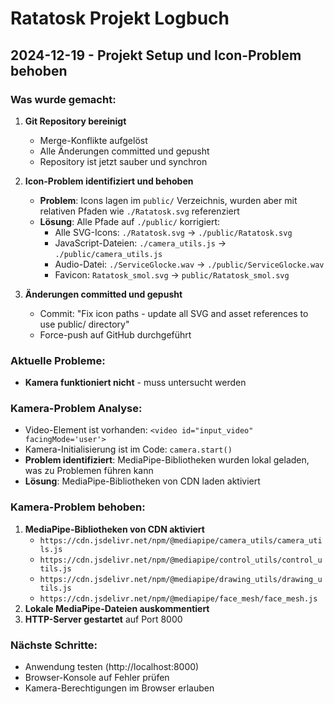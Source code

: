 # Ratatosk Projekt Logbuch

## 2024-12-19 - Projekt Setup und Icon-Problem behoben

### Was wurde gemacht:

1. **Git Repository bereinigt**
   - Merge-Konflikte aufgelöst
   - Alle Änderungen committed und gepusht
   - Repository ist jetzt sauber und synchron

2. **Icon-Problem identifiziert und behoben**
   - **Problem**: Icons lagen im `public/` Verzeichnis, wurden aber mit relativen Pfaden wie `./Ratatosk.svg` referenziert
   - **Lösung**: Alle Pfade auf `./public/` korrigiert:
     - Alle SVG-Icons: `./Ratatosk.svg` → `./public/Ratatosk.svg`
     - JavaScript-Dateien: `./camera_utils.js` → `./public/camera_utils.js`
     - Audio-Datei: `./ServiceGlocke.wav` → `./public/ServiceGlocke.wav`
     - Favicon: `Ratatosk_smol.svg` → `public/Ratatosk_smol.svg`

3. **Änderungen committed und gepusht**
   - Commit: "Fix icon paths - update all SVG and asset references to use public/ directory"
   - Force-push auf GitHub durchgeführt

### Aktuelle Probleme:
- **Kamera funktioniert nicht** - muss untersucht werden

### Kamera-Problem Analyse:
- Video-Element ist vorhanden: `<video id="input_video" facingMode='user'>`
- Kamera-Initialisierung ist im Code: `camera.start()`
- **Problem identifiziert**: MediaPipe-Bibliotheken wurden lokal geladen, was zu Problemen führen kann
- **Lösung**: MediaPipe-Bibliotheken von CDN laden aktiviert

### Kamera-Problem behoben:
1. **MediaPipe-Bibliotheken von CDN aktiviert**
   - `https://cdn.jsdelivr.net/npm/@mediapipe/camera_utils/camera_utils.js`
   - `https://cdn.jsdelivr.net/npm/@mediapipe/control_utils/control_utils.js`
   - `https://cdn.jsdelivr.net/npm/@mediapipe/drawing_utils/drawing_utils.js`
   - `https://cdn.jsdelivr.net/npm/@mediapipe/face_mesh/face_mesh.js`
2. **Lokale MediaPipe-Dateien auskommentiert**
3. **HTTP-Server gestartet** auf Port 8000

### Nächste Schritte:
- Anwendung testen (http://localhost:8000)
- Browser-Konsole auf Fehler prüfen
- Kamera-Berechtigungen im Browser erlauben 